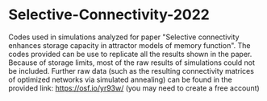 # Selective-Connectivity-2022

 Codes used in simulations analyzed for paper "Selective connectivity enhances storage capacity in attractor models of memory function".
 The codes provided can be use to replicate all the results shown in the paper. Because of storage limits, most of the raw results of simulations
 could not be included. Further raw data (such as the resulting connectivity matrices of optimized networks via simulated annealing) can
 be found in the provided link: https://osf.io/yr93w/ (you may need to create a free account)
